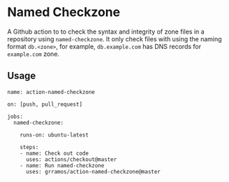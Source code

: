 # Named Checkzone

A Github action to to check the syntax and integrity of zone files in a repository using `named-checkzone`. It only check files with using the naming format `db.<zone>`, for example, `db.example.com` has DNS records for `example.com` zone.

## Usage

```
name: action-named-checkzone

on: [push, pull_request]

jobs:
  named-checkzone:

    runs-on: ubuntu-latest

    steps:
    - name: Check out code
      uses: actions/checkout@master
    - name: Run named-checkzone
      uses: grramos/action-named-checkzone@master
```

